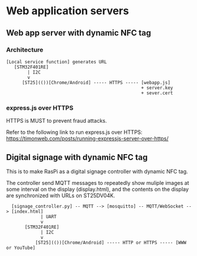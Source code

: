 # Web application servers

## Web app server with dynamic NFC tag

### Architecture

```
[Local service function] generates URL
   [STM32F401RE]
        | I2C
        v
      [ST25](())[Chrome/Android] ----- HTTPS ----- [webapp.js]
                                                   + server.key
                                                   + sever.cert
```

### express.js over HTTPS

HTTPS is MUST to prevent fraud attacks.

Refer to the following link to run express.js over HTTPS:
https://timonweb.com/posts/running-expressjs-server-over-https/

## Digital signage with dynamic NFC tag

This is to make RasPi as a digital signage controller with dynamic NFC tag.

The controller send MQTT messages to repeatedly show muliple images at some interval on the display (display.html), and the contents on the display are synchronized with URLs on ST25DV04K.

```
  [signage_controller.py] -- MQTT --> [mosquitto] -- MQTT/WebSocket --> [index.html]
             | UART
             v
       [STM32F401RE]
             | I2C
             v
           [ST25](())[Chrome/Android] ----- HTTP or HTTPS ----- [WWW or YouTube]

```
